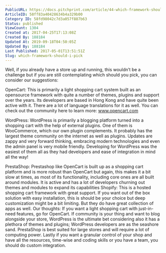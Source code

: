 ```yaml
---
PublicURL: https://docs.pitchprint.com/article/44-which-framework-should-i-pick
ArticleID: 58ff83a40428634b4a329b00
Category ID: 58fd98042c7d3a057f887b63
Status: published
ViewCount: 1304
Created at: 2017-04-25T17:13:08Z
Created By: 188184
Updated At: 2019-09-18T04:50:05Z
Updated By: 188184
Last Published: 2017-05-01T13:51:51Z
Slug: which-framework-should-i-pick
---
```


Well, if you already have a store up and running, this wouldn’t be a challenge but if you are still contemplating which should you pick, you can consider our suggestions:

OpenCart: This is primarily a light shopping cart system built as an opensource framework with quite a number of themes, plugins and support over the years. Its developers are based in Hong Kong and have quite been active with it. There are a lot of language translations for it as well. You can check out the community here to learn more: www.opencart.com

WordPress: WordPress is primarily a blogging platform turned into a shopping cart with the help of external plugins. One of them is WooCommerce, which our own plugin complements. It probably has the largest theme community on the internet as well as plugins. Updates are zappy and very forward thinking, embracing modern technologies and even the admin panel is very mobile friendly. Developing for WordPress was the easiest of them all as they had developers and ease of integration in mind all the way!

PrestaShop: Prestashop like OpenCart is built up as a shopping cart platform and is more robust than OpenCart but again, this makes it a bit slow at times, as most of its functionality, including core ones are all built around modules. It is active and has a lot of developers churning out themes and modules to expand its capabilities
Shopify: This is a hosted shopping cart framework with great support. If you want out of the box solution with easy installation, this is should be your choice but deep customization might be a bit limiting. But they do have great collection of apps as well.
Our thoughts: If you want a light shopping cart with just-in-need features, go for OpenCart. If community is your thing and want to blog alongside your store, WordPress is the ultimate bet considering also it has a plethora of themes and plugins; WordPress developers are as the seashore sand. PrestaShop is best suited for large stores and will require a lot of computing power.
Lastly if you want a granular control of your shop and have all the resources, time-wise and coding skills or you have a team, you should do custom integration.